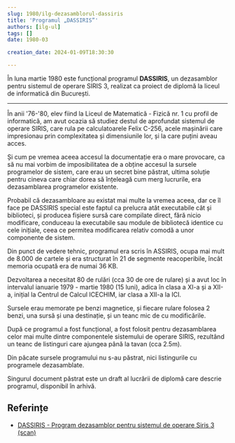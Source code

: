 ```yaml
---
slug: 1980/ilg-dezasamblorul-dassiris
title: 'Programul „DASSIRIS”'
authors: [ilg-ul]
tags: []
date: 1980-03

creation_date: 2024-01-09T18:30:30

---
```


În luna martie 1980 este funcțional programul **DASSIRIS**, un dezasamblor
pentru sistemul de operare SIRIS 3, realizat ca
proiect de diplomă la liceul de informatică din București.

<!-- truncate -->

---

În anii '76-'80, elev fiind la Liceul de Matematică - Fizică nr. 1
cu profil de informatică, am avut ocazia să studiez destul de aprofundat
sistemul de operare SIRIS, care rula pe calculatoarele Felix C-256,
acele mașinării care impresionau prin complexitatea și dimensiunile lor,
și la care puțini aveau acces.

Și cum pe vremea aceea accesul la documentație era o mare provocare,
ca să nu mai vorbim de imposibilitatea de a obține accesul la sursele
programelor de sistem, care erau un
secret bine păstrat, ultima soluție pentru cineva care chiar
dorea să înțeleagă cum merg lucrurile, era dezasamblarea programelor
existente.

Probabil că dezasambloare au existat mai multe la vremea aceea, dar ce îl face
pe DASSIRIS special este faptul ca prelucra atât executabile cât și
biblioteci, și producea fișiere sursă care compilate
direct, fără nicio modificare, conduceau la executabile sau module
de bibliotecă identice cu cele inițiale,
ceea ce permitea modificarea relativ comodă a unor componente de sistem.

Din punct de vedere tehnic, programul era scris în ASSIRIS, ocupa
mai mult de 8.000 de cartele și era structurat în 21 de segmente
reacoperibile, încât memoria ocupată era de numai 36 KB.

Dezvoltarea a necesitat 80 de rulări (cca 30 de ore de rulare) și a
avut loc în intervalul ianuarie 1979 - martie 1980 (15 luni), adica
în clasa a XI-a și a XII-a, inițial la Centrul de Calcul ICECHIM, iar
clasa a XII-a la ICI.

Sursele erau memorate pe benzi magnetice, și fiecare rulare
folosea 2 benzi, una sursă și una destinație, și un teanc mic de
cu modificările.

După ce programul a fost funcțional, a fost folosit pentru
dezasamblarea celor mai multe dintre componentele sistemului
de operare SIRIS, rezultând un teanc de listinguri care ajungea
până la tavan (cca 2.5m).

Din păcate sursele programului nu s-au păstrat, nici listingurile
cu programele dezasamblate.

Singurul document păstrat este
un draft al lucrării de diplomă care descrie programul,
disponibil în arhivă.

## Referințe

- [DASSIRIS - Program dezasamblor pentru sistemul de operare Siris 3 (scan)](https://cronica-it.github.io/arhiva/#1980)
